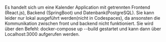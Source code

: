 Es handelt sich um eine Kalender Application mit getrennten Frontend (React.js), Backend (SpringBoot) und Datenbank(PostgreSQL). Sie kann leider nur lokal ausgeführt werden(nicht in Codespaces),
da ansonsten die Kommunikation zwischen front und backend nicht funktioniert. Sie wird über den Befehl: docker-compose up --build gestartet und kann dann über Localhost:3000 aufgerufen werden.
